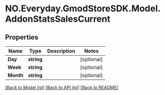 # NO.Everyday.GmodStoreSDK.Model.AddonStatsSalesCurrent
## Properties

Name | Type | Description | Notes
------------ | ------------- | ------------- | -------------
**Day** | **string** |  | [optional] 
**Week** | **string** |  | [optional] 
**Month** | **string** |  | [optional] 

[[Back to Model list]](../README.md#documentation-for-models) [[Back to API list]](../README.md#documentation-for-api-endpoints) [[Back to README]](../README.md)

